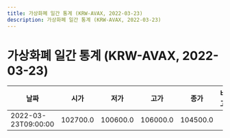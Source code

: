 ```yaml
---
title: 가상화폐 일간 통계 (KRW-AVAX, 2022-03-23)
description: 가상화폐 일간 통계 (KRW-AVAX, 2022-03-23)
---
```


가상화폐 일간 통계 (KRW-AVAX, 2022-03-23)
===

|날짜|시가|저가|고가|종가|비고|
|--|--|--|--|--|--|
|2022-03-23T09:00:00|102700.0|100600.0|106000.0|104500.0|    |
